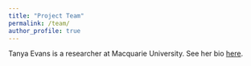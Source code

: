 ```yaml
---
title: "Project Team"
permalink: /team/
author_profile: true
---
```




Tanya Evans is a researcher at Macquarie University. See her bio [here](https://researchers.mq.edu.au/en/persons/tanya-evans).
